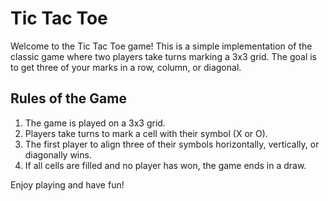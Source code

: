 # Tic Tac Toe

Welcome to the Tic Tac Toe game! This is a simple implementation of the classic game where two players take turns marking a 3x3 grid. The goal is to get three of your marks in a row, column, or diagonal.

## Rules of the Game

1. The game is played on a 3x3 grid.
2. Players take turns to mark a cell with their symbol (X or O).
3. The first player to align three of their symbols horizontally, vertically, or diagonally wins.
4. If all cells are filled and no player has won, the game ends in a draw.

Enjoy playing and have fun!